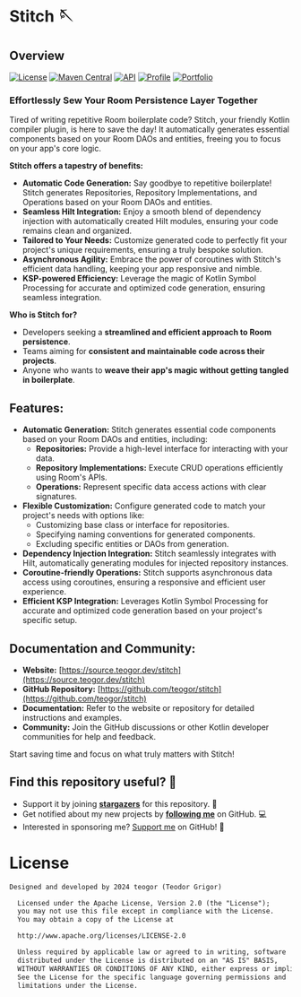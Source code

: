 # Stitch 🪡

## Overview
[![License](https://img.shields.io/badge/License-Apache%202.0-blue.svg)](https://opensource.org/licenses/Apache-2.0)
[![Maven Central](https://img.shields.io/maven-central/v/dev.teogor.stitch/common.svg?label=Maven%20Central)](https://central.sonatype.com/search?q=g%3Adev.teogor.stitch+a%3Acommon&smo=true)
[![API](https://img.shields.io/badge/API-24%2B-brightgreen.svg?style=flat)](https://android-arsenal.com/api?level=24)
[![Profile](https://source.teogor.dev/badges/teogor-github.svg)](https://github.com/teogor)
[![Portfolio](https://source.teogor.dev/badges/teogor-dev.svg)](https://source.teogor.dev/stitch)

### Effortlessly Sew Your Room Persistence Layer Together

Tired of writing repetitive Room boilerplate code? Stitch, your friendly Kotlin compiler plugin, is here to save the day! It automatically generates essential components based on your Room DAOs and entities, freeing you to focus on your app's core logic.

**Stitch offers a tapestry of benefits:**

* **Automatic Code Generation:** Say goodbye to repetitive boilerplate! Stitch generates Repositories, Repository Implementations, and Operations based on your Room DAOs and entities.
* **Seamless Hilt Integration:** Enjoy a smooth blend of dependency injection with automatically created Hilt modules, ensuring your code remains clean and organized.
* **Tailored to Your Needs:** Customize generated code to perfectly fit your project's unique requirements, ensuring a truly bespoke solution.
* **Asynchronous Agility:** Embrace the power of coroutines with Stitch's efficient data handling, keeping your app responsive and nimble.
* **KSP-powered Efficiency:** Leverage the magic of Kotlin Symbol Processing for accurate and optimized code generation, ensuring seamless integration.

**Who is Stitch for?**

* Developers seeking a **streamlined and efficient approach to Room persistence**.
* Teams aiming for **consistent and maintainable code across their projects**.
* Anyone who wants to **weave their app's magic without getting tangled in boilerplate**.

## Features:

* **Automatic Generation:** Stitch generates essential code components based on your Room DAOs and entities, including:
    * **Repositories:** Provide a high-level interface for interacting with your data.
    * **Repository Implementations:** Execute CRUD operations efficiently using Room's APIs.
    * **Operations:** Represent specific data access actions with clear signatures.
* **Flexible Customization:** Configure generated code to match your project's needs with options like:
    * Customizing base class or interface for repositories.
    * Specifying naming conventions for generated components.
    * Excluding specific entities or DAOs from generation.
* **Dependency Injection Integration:** Stitch seamlessly integrates with Hilt, automatically generating modules for injected repository instances.
* **Coroutine-friendly Operations:** Stitch supports asynchronous data access using coroutines, ensuring a responsive and efficient user experience.
* **Efficient KSP Integration:** Leverages Kotlin Symbol Processing for accurate and optimized code generation based on your project's specific setup.

## Documentation and Community:

* **Website:** [https://source.teogor.dev/stitch](https://source.teogor.dev/stitch)
* **GitHub Repository:** [https://github.com/teogor/stitch](https://github.com/teogor/stitch)
* **Documentation:** Refer to the website or repository for detailed instructions and examples.
* **Community:** Join the GitHub discussions or other Kotlin developer communities for help and feedback.

Start saving time and focus on what truly matters with Stitch!

## Find this repository useful? 🩷

* Support it by joining __[stargazers](https://github.com/teogor/stitch/stargazers)__ for this
  repository. 📁
* Get notified about my new projects by __[following me](https://github.com/teogor)__ on GitHub. 💻
* Interested in sponsoring me? [Support me](sponsor.md) on GitHub! 🤝

# License

```xml
Designed and developed by 2024 teogor (Teodor Grigor)

  Licensed under the Apache License, Version 2.0 (the "License");
  you may not use this file except in compliance with the License.
  You may obtain a copy of the License at

  http://www.apache.org/licenses/LICENSE-2.0

  Unless required by applicable law or agreed to in writing, software
  distributed under the License is distributed on an "AS IS" BASIS,
  WITHOUT WARRANTIES OR CONDITIONS OF ANY KIND, either express or implied.
  See the License for the specific language governing permissions and
  limitations under the License.
```
